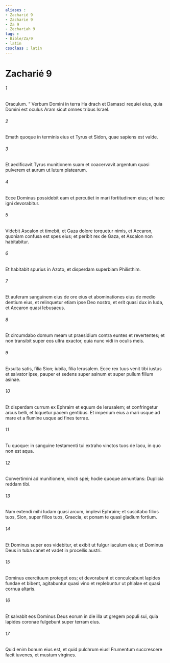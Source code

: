 ```yaml
---
aliases : 
- Zacharié 9
- Zacharie 9
- Za 9
- Zechariah 9
tags : 
- Bible/Za/9
- latin
cssclass : latin
---
```


# Zacharié 9

###### 1
Oraculum. “ Verbum Domini in terra Ha drach et Damasci requiei eius, quia Domini est oculus Aram sicut omnes tribus Israel.
###### 2
Emath quoque in terminis eius et Tyrus et Sidon, quae sapiens est valde.
###### 3
Et aedificavit Tyrus munitionem suam et coacervavit argentum quasi pulverem et aurum ut lutum platearum.
###### 4
Ecce Dominus possidebit eam et percutiet in mari fortitudinem eius; et haec igni devorabitur.
###### 5
Videbit Ascalon et timebit, et Gaza dolore torquetur nimis, et Accaron, quoniam confusa est spes eius; et peribit rex de Gaza, et Ascalon non habitabitur.
###### 6
Et habitabit spurius in Azoto, et disperdam superbiam Philisthim.
###### 7
Et auferam sanguinem eius de ore eius et abominationes eius de medio dentium eius, et relinquetur etiam ipse Deo nostro, et erit quasi dux in Iuda, et Accaron quasi Iebusaeus.
###### 8
Et circumdabo domum meam ut praesidium contra euntes et revertentes; et non transibit super eos ultra exactor, quia nunc vidi in oculis meis.
###### 9
Exsulta satis, filia Sion; iubila, filia Ierusalem. Ecce rex tuus venit tibi iustus et salvator ipse, pauper et sedens super asinum et super pullum filium asinae.
###### 10
Et disperdam currum ex Ephraim et equum de Ierusalem; et confringetur arcus belli, et loquetur pacem gentibus. Et imperium eius a mari usque ad mare et a flumine usque ad fines terrae.
###### 11
Tu quoque: in sanguine testamenti tui extraho vinctos tuos de lacu, in quo non est aqua.
###### 12
Convertimini ad munitionem, vincti spei; hodie quoque annuntians: Duplicia reddam tibi.
###### 13
Nam extendi mihi Iudam quasi arcum, implevi Ephraim; et suscitabo filios tuos, Sion, super filios tuos, Graecia, et ponam te quasi gladium fortium.
###### 14
Et Dominus super eos videbitur, et exibit ut fulgur iaculum eius; et Dominus Deus in tuba canet et vadet in procellis austri.
###### 15
Dominus exercituum proteget eos; et devorabunt et conculcabunt lapides fundae et bibent, agitabuntur quasi vino et replebuntur ut phialae et quasi cornua altaris.
###### 16
Et salvabit eos Dominus Deus eorum in die illa ut gregem populi sui, quia lapides coronae fulgebunt super terram eius.
###### 17
Quid enim bonum eius est, et quid pulchrum eius! Frumentum succrescere facit iuvenes, et mustum virgines.
